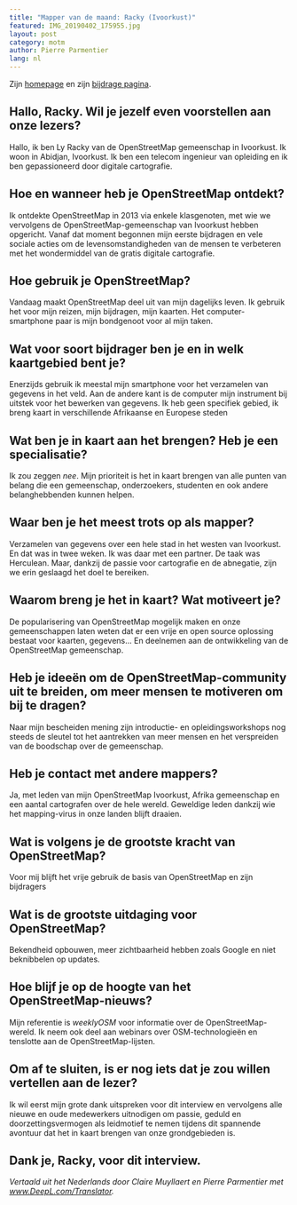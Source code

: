 ```yaml
---
title: "Mapper van de maand: Racky (Ivoorkust)"
featured: IMG_20190402_175955.jpg
layout: post
category: motm
author: Pierre Parmentier
lang: nl
---
```


Zijn [homepage](https://www.openstreetmap.org/user/racky) en zijn [bijdrage pagina](https://hdyc.neis-one.org/?racky).

## Hallo, Racky. Wil je jezelf even voorstellen aan onze lezers?

Hallo, ik ben Ly Racky van de OpenStreetMap gemeenschap in Ivoorkust. Ik woon in Abidjan, Ivoorkust. Ik ben een telecom ingenieur van opleiding en ik ben gepassioneerd door digitale cartografie.

## Hoe en wanneer heb je OpenStreetMap ontdekt?

Ik ontdekte OpenStreetMap in 2013 via enkele klasgenoten, met wie we vervolgens de OpenStreetMap-gemeenschap van Ivoorkust hebben opgericht. Vanaf dat moment begonnen mijn eerste bijdragen en vele sociale acties om de levensomstandigheden van de mensen te verbeteren met het wondermiddel van de gratis digitale cartografie.

## Hoe gebruik je OpenStreetMap?

Vandaag maakt OpenStreetMap deel uit van mijn dagelijks leven. Ik gebruik het voor mijn reizen, mijn bijdragen, mijn kaarten. Het computer-smartphone paar is mijn bondgenoot voor al mijn taken.

## Wat voor soort bijdrager ben je en in welk kaartgebied bent je?

Enerzijds gebruik ik meestal mijn smartphone voor het verzamelen van gegevens in het veld. Aan de andere kant is de computer mijn instrument bij uitstek voor het bewerken van gegevens. Ik heb geen specifiek gebied, ik breng kaart in verschillende Afrikaanse en Europese steden

## Wat ben je in kaart aan het brengen? Heb je een specialisatie?

Ik zou zeggen _nee_. Mijn prioriteit is het in kaart brengen van alle punten van belang die een gemeenschap, onderzoekers, studenten en ook andere belanghebbenden kunnen helpen.

## Waar ben je het meest trots op als mapper?

Verzamelen van gegevens over een hele stad in het westen van Ivoorkust. En dat was in twee weken. Ik was daar met een partner. De taak was Herculean. Maar, dankzij de passie voor cartografie en de abnegatie, zijn we erin geslaagd het doel te bereiken.

## Waarom breng je het in kaart? Wat motiveert je?

De popularisering van OpenStreetMap mogelijk maken en onze gemeenschappen laten weten dat er een vrije en open source oplossing bestaat voor kaarten, gegevens... En deelnemen aan de ontwikkeling van de OpenStreetMap gemeenschap.

## Heb je ideeën om de OpenStreetMap-community uit te breiden, om meer mensen te motiveren om bij te dragen?

Naar mijn bescheiden mening zijn introductie- en opleidingsworkshops nog steeds de sleutel tot het aantrekken van meer mensen en het verspreiden van de boodschap over de gemeenschap.

## Heb je contact met andere mappers?

Ja, met leden van mijn OpenStreetMap Ivoorkust, Afrika gemeenschap en een aantal cartografen over de hele wereld. Geweldige leden dankzij wie het mapping-virus in onze landen blijft draaien.

## Wat is volgens je de grootste kracht van OpenStreetMap?

Voor mij blijft het vrije gebruik de basis van OpenStreetMap en zijn bijdragers

## Wat is de grootste uitdaging voor OpenStreetMap?

Bekendheid opbouwen, meer zichtbaarheid hebben zoals Google en niet beknibbelen op updates.

## Hoe blijf je op de hoogte van het OpenStreetMap-nieuws?

Mijn referentie is _weeklyOSM_ voor informatie over de OpenStreetMap-wereld. Ik neem ook deel aan webinars over OSM-technologieën en tenslotte aan de OpenStreetMap-lijsten.

## Om af te sluiten, is er nog iets dat je zou willen vertellen aan de lezer?

Ik wil eerst mijn grote dank uitspreken voor dit interview en vervolgens alle nieuwe en oude medewerkers uitnodigen om passie, geduld en doorzettingsvermogen als leidmotief te nemen tijdens dit spannende avontuur dat het in kaart brengen van onze grondgebieden is.

## Dank je, Racky, voor dit interview.

*Vertaald uit het Nederlands door Claire Muyllaert en Pierre Parmentier met www.DeepL.com/Translator.*

